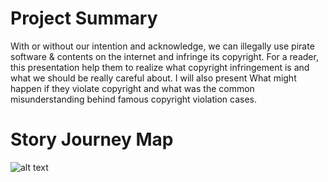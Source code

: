 # Project Summary
With or without our intention and acknowledge, we can illegally use pirate software & contents on the internet and infringe its copyright. For a reader, this presentation help them to realize what copyright infringement is and what we should be really careful about. I will also present What might happen if they violate copyright and what was the common misunderstanding behind famous copyright violation cases.

# Story Journey Map
![alt text](https://https://kibokk.github.io/portfolio/journeymap.png)
